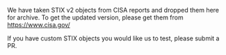 We have taken STIX v2 objects from CISA reports and dropped them here for archive.
To get the updated version, please get them from https://www.cisa.gov/

If you have custom STIX objects you would like us to test, please submit a PR.


